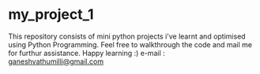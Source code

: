 # my_project_1
This repository consists of mini python projects i've learnt and optimised using Python Programming.
Feel free to walkthrough the code and mail me for furthur assistance. Happy learning :)
e-mail : ganeshvathumilli@gmail.com
